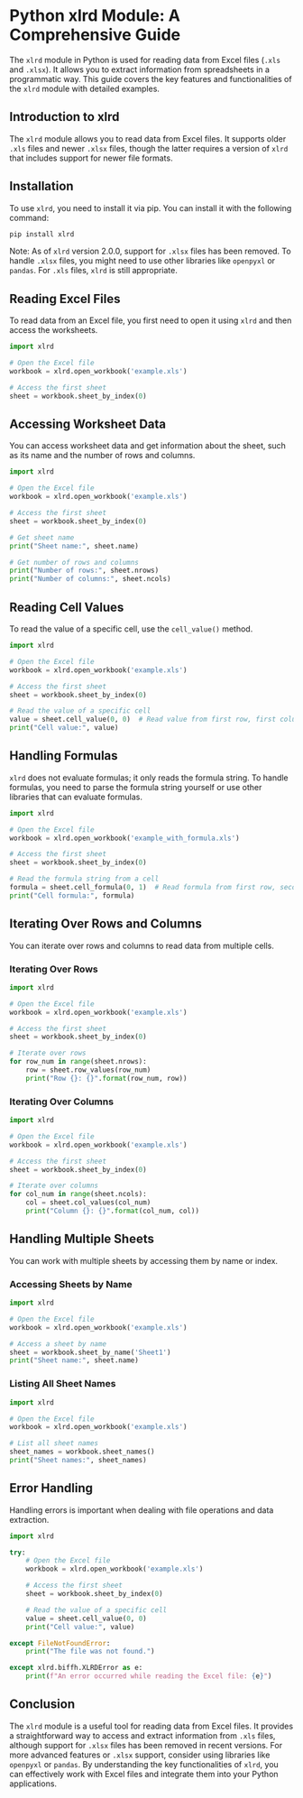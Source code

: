 # Python xlrd Module: A Comprehensive Guide

The `xlrd` module in Python is used for reading data from Excel files (`.xls` and `.xlsx`). It allows you to extract information from spreadsheets in a programmatic way. This guide covers the key features and functionalities of the `xlrd` module with detailed examples.

## Introduction to xlrd

The `xlrd` module allows you to read data from Excel files. It supports older `.xls` files and newer `.xlsx` files, though the latter requires a version of `xlrd` that includes support for newer file formats.

## Installation

To use `xlrd`, you need to install it via pip. You can install it with the following command:

```bash
pip install xlrd
```

Note: As of `xlrd` version 2.0.0, support for `.xlsx` files has been removed. To handle `.xlsx` files, you might need to use other libraries like `openpyxl` or `pandas`. For `.xls` files, `xlrd` is still appropriate.

## Reading Excel Files

To read data from an Excel file, you first need to open it using `xlrd` and then access the worksheets.

```python
import xlrd

# Open the Excel file
workbook = xlrd.open_workbook('example.xls')

# Access the first sheet
sheet = workbook.sheet_by_index(0)
```

## Accessing Worksheet Data

You can access worksheet data and get information about the sheet, such as its name and the number of rows and columns.

```python
import xlrd

# Open the Excel file
workbook = xlrd.open_workbook('example.xls')

# Access the first sheet
sheet = workbook.sheet_by_index(0)

# Get sheet name
print("Sheet name:", sheet.name)

# Get number of rows and columns
print("Number of rows:", sheet.nrows)
print("Number of columns:", sheet.ncols)
```

## Reading Cell Values

To read the value of a specific cell, use the `cell_value()` method.

```python
import xlrd

# Open the Excel file
workbook = xlrd.open_workbook('example.xls')

# Access the first sheet
sheet = workbook.sheet_by_index(0)

# Read the value of a specific cell
value = sheet.cell_value(0, 0)  # Read value from first row, first column
print("Cell value:", value)
```

## Handling Formulas

`xlrd` does not evaluate formulas; it only reads the formula string. To handle formulas, you need to parse the formula string yourself or use other libraries that can evaluate formulas.

```python
import xlrd

# Open the Excel file
workbook = xlrd.open_workbook('example_with_formula.xls')

# Access the first sheet
sheet = workbook.sheet_by_index(0)

# Read the formula string from a cell
formula = sheet.cell_formula(0, 1)  # Read formula from first row, second column
print("Cell formula:", formula)
```

## Iterating Over Rows and Columns

You can iterate over rows and columns to read data from multiple cells.

### Iterating Over Rows

```python
import xlrd

# Open the Excel file
workbook = xlrd.open_workbook('example.xls')

# Access the first sheet
sheet = workbook.sheet_by_index(0)

# Iterate over rows
for row_num in range(sheet.nrows):
    row = sheet.row_values(row_num)
    print("Row {}: {}".format(row_num, row))
```

### Iterating Over Columns

```python
import xlrd

# Open the Excel file
workbook = xlrd.open_workbook('example.xls')

# Access the first sheet
sheet = workbook.sheet_by_index(0)

# Iterate over columns
for col_num in range(sheet.ncols):
    col = sheet.col_values(col_num)
    print("Column {}: {}".format(col_num, col))
```

## Handling Multiple Sheets

You can work with multiple sheets by accessing them by name or index.

### Accessing Sheets by Name

```python
import xlrd

# Open the Excel file
workbook = xlrd.open_workbook('example.xls')

# Access a sheet by name
sheet = workbook.sheet_by_name('Sheet1')
print("Sheet name:", sheet.name)
```

### Listing All Sheet Names

```python
import xlrd

# Open the Excel file
workbook = xlrd.open_workbook('example.xls')

# List all sheet names
sheet_names = workbook.sheet_names()
print("Sheet names:", sheet_names)
```

## Error Handling

Handling errors is important when dealing with file operations and data extraction.

```python
import xlrd

try:
    # Open the Excel file
    workbook = xlrd.open_workbook('example.xls')

    # Access the first sheet
    sheet = workbook.sheet_by_index(0)

    # Read the value of a specific cell
    value = sheet.cell_value(0, 0)
    print("Cell value:", value)

except FileNotFoundError:
    print("The file was not found.")

except xlrd.biffh.XLRDError as e:
    print(f"An error occurred while reading the Excel file: {e}")
```

## Conclusion

The `xlrd` module is a useful tool for reading data from Excel files. It provides a straightforward way to access and extract information from `.xls` files, although support for `.xlsx` files has been removed in recent versions. For more advanced features or `.xlsx` support, consider using libraries like `openpyxl` or `pandas`. By understanding the key functionalities of `xlrd`, you can effectively work with Excel files and integrate them into your Python applications.
